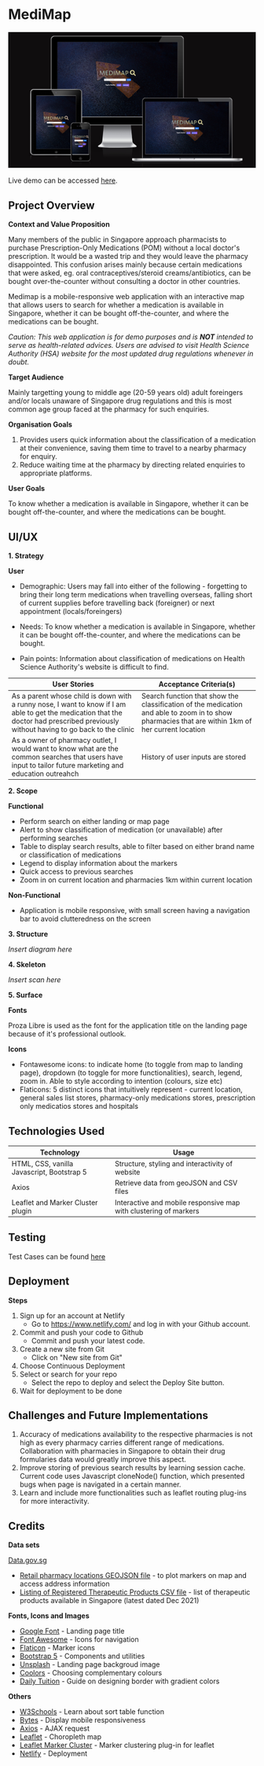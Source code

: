 # MediMap

![MediMap layout across different devices](./readme/layout.png)

Live demo can be accessed [here](https://medimap.netlify.app/).

## Project Overview 

**Context and Value Proposition**

Many members of the public in Singapore approach pharmacists to purchase Prescription-Only Medications (POM) without a local doctor's prescription. It would be a wasted trip and they would leave the pharmacy disappointed. This confusion arises mainly because certain medications that were asked, eg. oral contraceptives/steroid creams/antibiotics, can be bought over-the-counter without consulting a doctor in other countries.

Medimap is a mobile-responsive web application with an interactive map that allows users to search for whether a medication is available in Singapore, whether it can be bought off-the-counter, and where the medications can be bought. 

*Caution: This web application is for demo purposes and is **NOT** intended to serve as health-related advices. Users are advised to visit Health Science Authority (HSA) website for the most updated drug regulations whenever in doubt.*   

**Target Audience**

Mainly targetting young to middle age (20-59 years old) adult foreingers and/or locals unaware of Singapore drug regulations and this is most common age group faced at the pharmacy for such enquiries.  

**Organisation Goals** 

1. Provides users quick information about the classification of a medication at their convenience, saving them time to travel to a nearby pharmacy for enquiry. 
2. Reduce waiting time at the pharmacy by directing related enquiries to appropriate platforms.   

**User Goals**

To know whether a medication is available in Singapore, whether it can be bought off-the-counter, and where the medications can be bought. 

## UI/UX 

**1. Strategy**

**User** 

- Demographic: Users may fall into either of the following - forgetting to bring their long term medications when travelling overseas, falling short of current supplies before travelling back (foreigner) or next appointment (locals/foreingers)

- Needs: To know whether a medication is available in Singapore, whether it can be bought off-the-counter, and where the medications can be bought.

- Pain points: Information about classification of medications on Health Science Authority's website is difficult to find. 

| User Stories | Acceptance Criteria(s) |
| ------------ | ---------------------- |
| As a parent whose child is down with a runny nose, I want to know if I am able to get the medication that the doctor had prescribed previously without having to go back to the clinic | Search function that show the classification of the medication and able to zoom in to show pharmacies that are within 1km of her current location| 
| As a owner of pharmacy outlet, I would want to know what are the common searches that users have input to tailor future marketing and education outreahch | History of user inputs are stored |  

**2. Scope** 

**Functional**

- Perform search on either landing or map page
- Alert to show classification of medication (or unavailable) after performing searches 
- Table to display search results, able to filter based on either brand name or classification of medications 
- Legend to display information about the markers 
- Quick access to previous searches 
- Zoom in on current location and pharmacies 1km within current location 

**Non-Functional** 

- Application is mobile responsive, with small screen having a navigation bar to avoid clutteredness on the screen 

**3. Structure** 

*Insert diagram here* 

**4. Skeleton**

*Insert scan here* 

**5. Surface**

**Fonts** 

Proza Libre is used as the font for the application title on the landing page because of it's professional outlook. 

**Icons** 

- Fontawesome icons: to indicate home (to toggle from map to landing page), dropdown (to toggle for more functionalities), search, legend, zoom in. Able to style according to intention (colours, size etc) 
- Flaticons: 5 distinct icons that intuitively represent - current location, general sales list stores, pharmacy-only medications stores, prescription only medicatios stores and hospitals  


## Technologies Used 

| Technology | Usage |
| -- | -- |
| HTML, CSS, vanilla Javascript, Bootstrap 5 | Structure, styling and interactivity of website |
| Axios | Retrieve data from geoJSON and CSV files | 
| Leaflet and Marker Cluster plugin | Interactive and mobile responsive map with clustering of markers | 


## Testing 

Test Cases can be found [here](./readme/Test%20Cases.pdf)

## Deployment 

**Steps**

1. Sign up for an account at Netlify
    - Go to https://www.netlify.com/ and log in with your Github account. 
2. Commit and push your code to Github
    - Commit and push your latest code.
3. Create a new site from Git
    - Click on "New site from Git"
4. Choose Continuous Deployment
5. Select or search for your repo 
    - Select the repo to deploy and select the Deploy Site button.
6. Wait for deployment to be done

## Challenges and Future Implementations 

1. Accuracy of medications availability to the respective pharmacies is not high as every pharmacy carries different range of medications. Collaboration with pharmacies in Singapore to obtain their drug formularies data would greatly improve this aspect. 
2. Improve storing of previous search results by learning session cache. Current code uses Javascript cloneNode() function, which presented bugs when page is navigated in a certain manner. 
3. Learn and include more functionalities such as leaflet routing plug-ins for more interactivity. 

## Credits 

**Data sets**

[Data.gov.sg](https://data.gov.sg/)
- [Retail pharmacy locations GEOJSON file](https://data.gov.sg/dataset/retail-pharmacy-locations?resource_id=ae46281d-8ee1-4fa3-ab07-03ab409946d8) - to plot markers on map and access address information
- [Listing of Registered Therapeutic Products CSV file](https://data.gov.sg/dataset/listing-of-registered-therapeutic-products) - list of therapeutic products available in Singapore (latest dated Dec 2021)


**Fonts, Icons and Images** 

- [Google Font](https://fonts.google.com/specimen/Proza+Libre) - Landing page title 
- [Font Awesome](https://fontawesome.com/) - Icons for navigation 
- [Flaticon](https://www.flaticon.com/) - Marker icons 
- [Bootstrap 5](https://getbootstrap.com/) - Components and utilities
- [Unsplash](https://unsplash.com/) - Landing page backgroud image  
- [Coolors](https://coolors.co/820263-d90368-eadeda-2e294e-ffd400) - Choosing complementary colours
- [Daily Tuition](https://www.youtube.com/watch?v=dgKSqz3it50) - Guide on designing border with gradient colors 

**Others** 
- [W3Schools](https://www.w3schools.com/howto/howto_js_sort_table.asp) - Learn about sort table function 
- [Bytes](https://ui.dev/amiresponsive) - Display mobile responsiveness
- [Axios](https://cdnjs.com/libraries/axios) - AJAX request
- [Leaflet](https://leafletjs.com/) - Choropleth map 
- [Leaflet Marker Cluster](https://github.com/Leaflet/Leaflet.markercluster) - Marker clustering plug-in for leaflet 
- [Netlify]() - Deployment 
